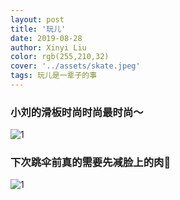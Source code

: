 ```yaml
---
layout: post
title: '玩儿'
date: 2019-08-28
author: Xinyi Liu
color: rgb(255,210,32)
cover: '../assets/skate.jpeg'
tags: 玩儿是一辈子的事
---
```


### 小刘的滑板时尚时尚最时尚～
![1]({{"../assets/board.jpeg"|absolute_url}})

### 下次跳伞前真的需要先减脸上的肉🐷
![1]({{"../assets/jump.jpeg"|absolute_url}})